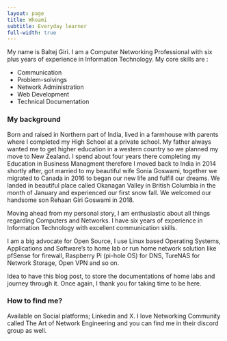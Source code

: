 ```yaml
---
layout: page
title: Whoami
subtitle: Everyday learner
full-width: true
---
```


My name is Baltej Giri. I am a Computer Networking Professional with six plus years of experience in Information Technology. My core skills are :

- Communication
- Problem-solvings
- Network Administration
- Web Development
- Technical Documentation

### My background

Born and raised in Northern part of India, lived in a farmhouse with parents where I completed my High School at a private school. My father always wanted me to get higher education in a western country so we planned my move to New Zealand. I spend about four years there completing my Education in Business Managment therefore I moved back to India in 2014 shortly after, got married to my beautiful wife Sonia Goswami, together we migrated to Canada in 2016 to began our new life and fulfill our dreams. We landed in beautiful place called Okanagan Valley in British Columbia in the month of January and experienced our first snow fall. We welcomed our handsome son Rehaan Giri Goswami in 2018.

Moving ahead from my personal story, I am enthusiastic about all things regarding Computers and Networks. I have six years of experience in Information Technology with excellent communication skills.

I am a big advocate for Open Source, I use Linux based Operating Systems, Applications and Software’s to home lab or run home network solution like pfSense for firewall, Raspberry Pi (pi-hole OS) for DNS, TureNAS for Network Storage, Open VPN and so on.

Idea to have this blog post, to store the documentations of home labs and journey through it. Once again, I thank you for taking time to be here.

### How to find me?
Available on Social platforms; Linkedin and X. I love Networking Community called The Art of Network Engineering and you can find me in their discord group as well.
